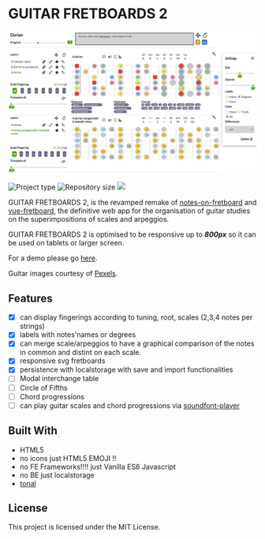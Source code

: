 # GUITAR FRETBOARDS 2

![tastiera](./docs/app.PNG)

![](https://img.shields.io/badge/type-JS_Library-brightgreen.svg "Project type")
![](https://img.shields.io/github/repo-size/LorenzoCorbella74/guitar-fretboards "Repository size")
![](https://img.shields.io/github/package-json/v/LorenzoCorbella74/guitar-fretboards)

GUITAR FRETBOARDS 2, is the revamped remake of [notes-on-fretboard](https://github.com/LorenzoCorbella74/notes-on-fretboard) and [vue-fretboard](https://github.com/LorenzoCorbella74/vue-fretboard), the definitive web app for the organisation of guitar studies on the superimpositions of scales and arpeggios.

GUITAR FRETBOARDS 2 is optimised to be responsive up to ***800px*** so it can be used on tablets or larger screen.

For a demo please go [here](https://laughing-mccarthy-3ab279.netlify.app/). 

Guitar images courtesy of [Pexels](https://www.pexels.com).  

## Features
- [x] can display fingerings according to tuning, root, scales (2,3,4 notes per strings)
- [x] labels with notes'names or degrees
- [x] can merge scale/arpeggios to have a graphical comparison of the notes in common and distint on each scale. 
- [x] responsive svg fretboards
- [x] persistence with localstorage with save and import functionalities
- [ ] Modal interchange table
- [ ] Circle of Fifths
- [ ] Chord progressions  
- [ ] can play guitar scales and chord progressions via [soundfont-player](https://github.com/danigb/soundfont-player)

## Built With
- HTML5
- no icons just HTML5 EMOJI !!
- no FE Frameworks!!!! just Vanilla ES6 Javascript
- no BE just localstorage
- [tonal](https://github.com/danigb/tonal)


## License
This project is licensed under the MIT License.
